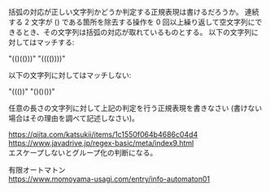 括弧の対応が正しい文字列かどうか判定する正規表現は書けるだろうか。
連続する 2 文字が () である箇所を除去する操作を 0 回以上繰り返して空文字列にできるとき、その文字列は括弧の対応が取れているものとする。
以下の文字列に対してはマッチする:

"(()(()))"
"(((())))"

以下の文字列に対してはマッチしない:

"((())"
"()()())"

任意の長さの文字列に対して上記の判定を行う正規表現を書きなさい (書けない場合はその理由を調べて記述しなさい)。

https://qiita.com/katsukii/items/1c1550f064b4686c04d4  
https://www.javadrive.jp/regex-basic/meta/index9.html  
エスケープしないとグループ化の判断になる。

有限オートマトン  
https://www.momoyama-usagi.com/entry/info-automaton01

